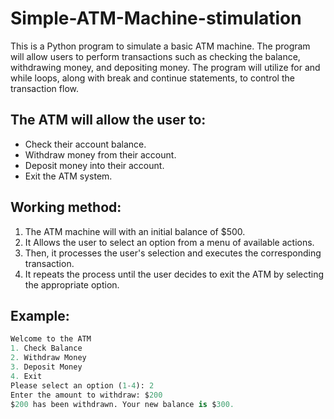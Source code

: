 # Simple-ATM-Machine-stimulation
This is a Python program to simulate a basic ATM machine. The program will allow users to perform transactions such as checking the balance, withdrawing money, and depositing money. The program will utilize for and while loops, along with break and continue statements, to control the transaction flow.

## The ATM will allow the user to:
- Check their account balance.
- Withdraw money from their account.
- Deposit money into their account.
- Exit the ATM system.

## Working method:
1. The ATM machine will with an initial balance of $500.
2. It Allows the user to select an option from a menu of available actions.
3. Then, it processes the user's selection and executes the corresponding transaction.
4. It repeats the process until the user decides to exit the ATM by selecting the appropriate option.

## Example:
``` python
Welcome to the ATM
1. Check Balance
2. Withdraw Money
3. Deposit Money
4. Exit
Please select an option (1-4): 2
Enter the amount to withdraw: $200
$200 has been withdrawn. Your new balance is $300.
```

